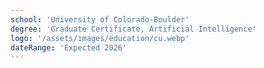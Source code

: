 ```yaml
---
school: 'University of Colorado-Boulder'
degree: 'Graduate Certificate, Artificial Intelligence'
logo: '/assets/images/education/cu.webp'
dateRange: 'Expected 2026'
---
```

